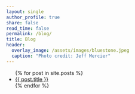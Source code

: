 ```yaml
---
layout: single
author_profile: true
share: false
read_time: false
permalink: /blog/
title: Blog
header:
  overlay_image: /assets/images/bluestone.jpeg
  caption: "Photo credit: Jeff Mercier"
---
```


<ul>
  {% for post in site.posts %}
    <li>
      <a href="{{ post.url }}">{{ post.title }}</a>
    </li>
  {% endfor %}
</ul>